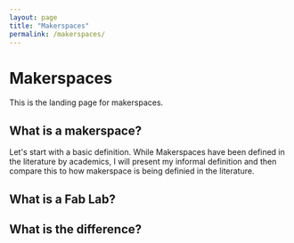 ```yaml
---
layout: page
title: "Makerspaces"
permalink: /makerspaces/
---
```


# Makerspaces 

This is the landing page for makerspaces. 

## What is a makerspace? 
Let's start with a basic definition. While Makerspaces have been defined in the literature by academics, I will present my informal definition and then compare this to how makerspace is being definied in the literature. 

## What is a Fab Lab? 

## What is the difference? 
